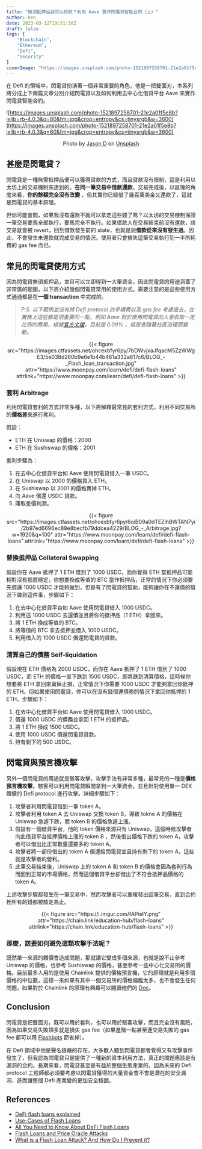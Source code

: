 ```yaml
---
title: "無須抵押品就可以貸款？利用 Aave 實作閃電貸智能合約（上）"
author: Ken
date: 2023-03-12T19:51:58Z
draft: false
tags: [
    "Blockchain",
    "Ethereum",
    "Defi",
    "Security"
]
coverImage: "https://images.unsplash.com/photo-1521897258701-21e2a01f5e8b?ixlib=rb-4.0.3&q=80&fm=jpg&crop=entropy&cs=tinysrgb&w=3600"
---
```

在 Defi 的領域中，閃電貸扮演著一個非常重要的角色，他是一把雙面刃，本系列將分成上下兩篇文章分別介紹閃電貸以及如何利用去中心化借貸平台 Aave 來實作閃電貸智能合約。

![https://images.unsplash.com/photo-1521897258701-21e2a01f5e8b?ixlib=rb-4.0.3&q=80&fm=jpg&crop=entropy&cs=tinysrgb&w=3600](https://images.unsplash.com/photo-1521897258701-21e2a01f5e8b?ixlib=rb-4.0.3&q=80&fm=jpg&crop=entropy&cs=tinysrgb&w=3600)
<center>Photo by  <a href="https://unsplash.com/@jasondeblooisphotography?utm_source=medium&utm_medium=referral">Jason D</a> on <a href="https://unsplash.com/?utm_source=medium&utm_medium=referral">Unsplash</a></center>

## 甚麼是閃電貸？

閃電貸是一種無需抵押品便可以獲得貸款的方式，而且貸款沒有限制，這是利用以太坊上的交易機制來達到的。**在同一筆交易中借款還款**，交易完成後，以區塊的角度來看，**你的餘額完全沒有改變** ，但其實你已經借了幾百萬美金又還款了，這就是閃電貸的基本原理。

但你可能會問，如果我沒有還款不就可以拿走這些錢了嗎？以太坊的交易機制保證一筆交易要馬全部執行，要馬完全不執行。如果借款人在交易結束前沒有還款，該交易就會被 revert，回到借款發生前的 state，也就是說**借款從來沒有發生過**。因此，不會發生未還款就完成交易的情況。使用者只會損失這筆交易執行到一半所耗費的 gas fee 而已。

## 常見的閃電貸使用方式

因為閃電貸無須抵押品，並且可以立即得到一大筆資金，因此閃電貸的用途涵蓋了非常廣的範圍，以下將介紹幾個閃電貸常用的使用方式。需要注意的是這些使用方式通通都是在**一個 transaction** 中完成的。

> *P.S. 以下範例並沒有將 Defi protocol 的手續費以及 gas fee 考慮進去，在實務上這些都是很重要的一點，例如 Aave 對於使用閃電貸的人會收取一定比例的費用，根據[官方文檔](https://docs.aave.com/developers/v/2.0/guides/flash-loans#flash-loan-fee)，目前是 0.09% ，但是會隨著社區治理而變動。*

<center>
{{< figure src="https://images.ctfassets.net/ohcexbfyr6py/7bDWvjxaJfqacM5ZzWWgE3/5e038d260b9e6e1b44b481a332a817c6/BLOG_-_Flash_loan_transaction.jpg" attr="https://www.moonpay.com/learn/defi/defi-flash-loans" attrlink="https://www.moonpay.com/learn/defi/defi-flash-loans" >}}
</center>

### 套利 Arbitrage

利用閃電貸套利的方式非常多種，以下將解釋最常見的套利方式，利用不同交易所的**價格差**來進行套利。

假設：

- ETH 在 Uniswap 的價格：2000
- ETH 在 Sushiswap 的價格：2001

套利步驟為：

1. 在去中心化借貸平台如 Aave 使用閃電貸借入一筆 USDC。
2. 在 Uniswap 以 2000 的價格買入 ETH。
3. 在 Sushiswap 以 2001 的價格賣掉 ETH。
4. 向 Aave 償還 USDC 貸款。
5. 賺取差價利潤。

<center>
{{< figure src="https://images.ctfassets.net/ohcexbfyr6py/6oiB09a0dTEZihBWTAN7yi/2b97ed6696ec89e8becfb79ddcea4229/BLOG_-_Arbitrage.jpg?w=1920&q=100" attr="https://www.moonpay.com/learn/defi/defi-flash-loans" attrlink="https://www.moonpay.com/learn/defi/defi-flash-loans" >}}
</center>

### 替換抵押品 Collateral Swapping

假設你在 Aave 抵押了 1 ETH 借到了 1000 USDC，而你覺得 ETH 當抵押品可能相對沒有那麼穩定，你想要換成等值的 BTC 當作抵押品，正常的情況下你必須要先償還 1000 USDC 才能夠做到，但是有了閃電貸的幫助，能夠讓你在不還債的情況下做到這件事，步驟如下：

1. 在去中心化借貸平台如 Aave 使用閃電貸借入 1000 USDC。
2. 利用這 1000 USDC 去還債並且將你的抵押品（1 ETH）拿回來。
3. 將 1 ETH 換成等值的 BTC。
4. 將等值的 BTC 拿去抵押並借入 1000 USDC。
5. 利用借入的 1000 USDC 償還閃電貸的貸款。

### 清算自己的債務 Self-liquidation

假設現在 ETH 價格為 2000 USDC，而你在 Aave 抵押了 1 ETH 借到了 1000 USDC，而 ETH 的價格一直下跌到 1500 USDC，即將跌到清算價格，這時候你想要將 ETH 拿回來賣掉止損，正常情況下你需要 1000 USDC 才能夠拿回你抵押的 ETH。但如果使用閃電貸，你可以在沒有錢償還債務的情況下拿回你抵押的 1 ETH，步驟如下：

1. 在去中心化借貸平台如 Aave 使用閃電貸借入 1000 USDC。
2. 償還 1000 USDC 的債務並拿回 1 ETH 的抵押品。
3. 將 1 ETH 換成 1500 USDC。
4. 使用 1000 USDC 償還閃電貸貸款。
5. 持有剩下的 500 USDC。

## 閃電貸與預言機攻擊

另外一個閃電貸的用途就是駭客攻擊，攻擊手法有非常多種，最常見的一種是**價格預言機攻擊**，駭客可以利用閃電貸瞬間拿到一大筆資金，並且針對使用單一 DEX 餵價的 Defi protocol 進行攻擊。詳細步驟如下：

1. 攻擊者利用閃電貸借到一筆 token A。
2. 攻擊者利用 token A 去 Uniswap 交換 token B，導致 tokne A 的價格在 Uniswap 急遽下跌，而 token B 的價格急遽上漲。
3. 假設有一個借貸平台，他的 token 價格來源只有 Uniswap，這個時候攻擊者向此借貸平台抵押價格上漲的 token B ，然後借出價格下跌的 token A，攻擊者可以借出比正常數量還要多的 token A。
4. 攻擊者將一部份借出的 token A 償還給閃電貸並且持有剩下的 token A，這些就是攻擊者的營利。
5. 此筆交易結束後，Uniswap 上的 token A 和 token B 的價格會因為套利行為而回到正常的市場價格，然而這個借貸平台卻借出了不符合抵押品價格的 token A。

上述攻擊步驟都發生在一筆交易中，然而攻擊者可以重複發出這筆交易，直到合約裡所有的錢都被駭走為止。

<center>
{{< figure src="https://i.imgur.com/fAPieIY.png" attr="https://chain.link/education-hub/flash-loans" attrlink="https://chain.link/education-hub/flash-loans" >}}
</center>

### 那麼，該要如何避免這類攻擊手法呢？

既然單一來源的餵價會造成問題，那就讓它變成多個來源，也就是說不止參考 Uniswap 的價格，也參考 Sushiswap 的價格，甚至參考一些中心化交易所的價格。目前最多人用的是使用 Chainlink 提供的價格預言機，它的原理就是利用多個價格的中位數，這樣一來如果有其中一個交易所的價格偏離太多，也不會發生任何問題，如果對於 Chainlink 的原理有興趣可以閱讀他們的 [Doc](https://blog.chain.link/chainlink-price-feeds-secure-defi/?_ga=2.112211076.1690183760.1677998517-1988017328.1674545803)。

## Conclusion

閃電貸是把雙面刃，既可以用於套利，也可以用於駭客攻擊，而且完全沒有風險，因為如果交易失敗頂多就是損失 gas fee（如果進階一點甚至連交易失敗的 gas fee 都可以用 [Flashbots](https://docs.flashbots.net/flashbots-protect/rpc/quick-start#how-to-use-flashbots-protect-rpc-in-metamask) 節省掉）。

在 Defi 領域中他是聲名狼藉的存在，大多數人聽到閃電貸都會覺得又有攻擊事件發生了，但我認為閃電貸只是提供了一種新的資本利用方法，真正的問題應該是有漏洞的合約。長期來看，閃電貸甚至是有益於整個生態產業的，因為未來的 Defi protocol 工程師都必須要考慮以閃電貸獲得的大量資金會不會是潛在的安全漏洞，進而讓整個 Defi 產業變的更加安全穩固。

## References

- [DeFi flash loans explained](https://www.moonpay.com/learn/defi/defi-flash-loans#what-are-flash-loans)
- [Use-Cases of Flash Loans](https://hypertrader.app/use-cases-of-flash-loans/)
- [All You Need to Know About DeFi Flash Loans](https://medium.com/coinmonks/all-you-need-to-know-about-defi-flash-loans-ca0ff4592d90#b5db)
- [Flash Loans and Price Oracle Attacks](https://chain.link/education-hub/flash-loans#:~:text=Flash%20Loans%20and%20Price%20Oracle%20Attacks)
- [What is a Flash Loan Attack? And How Do I Prevent it?](https://shardeum.org/blog/what-is-a-flash-loan-attack/#How_Do_I_Prevent_a_Flash_Loan_Attack)